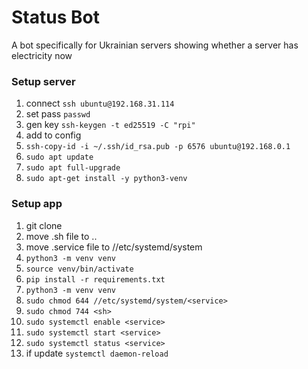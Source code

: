 # Status Bot
A bot specifically for Ukrainian servers showing whether a server has electricity now

### Setup server
1. connect `ssh ubuntu@192.168.31.114`
1. set pass `passwd`
1. gen key `ssh-keygen -t ed25519 -C "rpi"`
1. add to config
1. `ssh-copy-id -i ~/.ssh/id_rsa.pub -p 6576 ubuntu@192.168.0.1`
1. `sudo apt update`
1. `sudo apt full-upgrade`
1. `sudo apt-get install -y python3-venv`

### Setup app
1. git clone
1. move .sh file to ..
1. move .service file to //etc/systemd/system
1. `python3 -m venv venv`
1. `source venv/bin/activate`
1. `pip install -r requirements.txt`
1. `python3 -m venv venv`
1. `sudo chmod 644 //etc/systemd/system/<service>`
1. `sudo chmod 744 <sh>`
1. `sudo systemctl enable <service>`
1. `sudo systemctl start <service>`
1. `sudo systemctl status <service>`
1. if update `systemctl daemon-reload`
